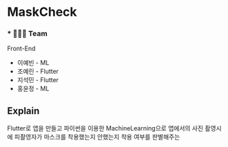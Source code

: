 # MaskCheck

### * 👨‍👨‍👧 Team
Front-End
* 이예빈 - ML  
* 조예린 - Flutter  
* 지석민 - Flutter  
* 홍윤정 - ML

## Explain
Flutter로 앱을 만들고 파이썬을 이용한 MachineLearning으로 앱에서의 사진 촬영시에
피촬영자가 마스크를 착용했는지 안했는지 착용 여부를 판별해주는 
